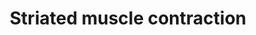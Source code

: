 ---
annotations:
- type: Pathway Ontology
  value: regulatory pathway
authors:
- Nsalomonis
- MaintBot
- J.Fong
- Lindarieswijk
- Eweitz
description: ''
last-edited: 2021-05-16
organisms:
- Rattus norvegicus
redirect_from:
- /index.php/Pathway:WP316
- /instance/WP316
schema-jsonld:
- '@context': https://schema.org/
  '@id': https://wikipathways.github.io/pathways/WP316.html
  '@type': Dataset
  creator:
    '@type': Organization
    name: WikiPathways
  description: ''
  keywords:
  - Des
  - Tnnt3
  - Tnnt2
  - Vim
  - Myl9
  - TCAP
  - Myl3
  - Neb
  - Tpm1
  - Tpm2
  - Tmod1
  - DMD
  - Actn3
  - TPM3
  - Myh8
  - Actc1
  - MYBPC1
  - ACTA2
  - Myl2
  - Tnni2
  - Myom1
  - Myh3
  - Tnnt1
  - Ttn
  - Myh6
  - Mybpc3
  - Tnnc2
  - Actn4
  - Actg1
  - Myl1
  - Tnni1
  - MYL4
  - Mybpc2
  - Actn2
  - Tnni3
  - TPM4
  - Acta1
  - Tnnc1
  license: CC0
  name: Striated muscle contraction
seo: CreativeWork
title: Striated muscle contraction
wpid: WP316
---